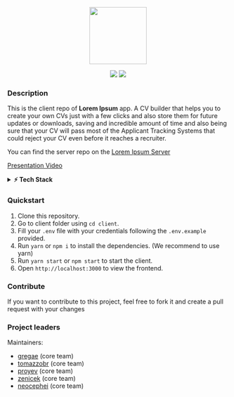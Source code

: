 <p align="center">
    <img src="https://www.linkpicture.com/q/Lorem2-removebg-preview-black.png"
        height="130">
</p>
<p align="center">
    <a href="" alt="Contributors">
        <img src="https://img.shields.io/badge/Contributors-5-green" /></a>
    <a href="" alt="Contributors">
        <img src="https://img.shields.io/badge/Build-passing-green" /></a>
</p>

### Description
This is the client repo of **Lorem Ipsum** app.
A CV builder that helps you to create your own CVs just with a few clicks and also store them for future updates or downloads, saving and incredible amount of time and also being sure that your CV will pass most of the Applicant Tracking Systems that could reject your CV even before it reaches a recruiter.

You can find the server repo on the [Lorem Ipsum Server](https://github.com/NeoCephei/LoremIpsum-Server)

[Presentation Video](https://www.youtube.com/watch?v=oDUdlnxxFIA)

<details>
 <summary><b>⚡ Tech Stack</b></summary>
![TypeScript](https://img.shields.io/badge/TypeScript-007ACC?style=for-the-badge&logo=typescript&logoColor=white)
    
![React](https://img.shields.io/badge/React-20232A?style=for-the-badge&logo=react&logoColor=61DAFB)
    
![Redux](https://img.shields.io/badge/Redux-593D88?style=for-the-badge&logo=redux&logoColor=white)
    
![Tailwind](https://img.shields.io/badge/Tailwind_CSS-38B2AC?style=for-the-badge&logo=tailwind-css&logoColor=white)
    
![Firebase](https://img.shields.io/badge/Firebase-black?style=flat-square&logo=firebase)

</details>

### Quickstart

1. Clone this repository.
2. Go to client folder using `cd client`.
3. Fill your `.env` file with your credentials following the `.env.example` provided.
4. Run `yarn` or `npm i` to install the dependencies. (We recommend to use yarn)
5. Run `yarn start` or `npm start` to start the client.
6. Open `http://localhost:3000` to view the frontend.

### Contribute
If you want to contribute to this project, feel free to fork it and create a pull request with your changes

### Project leaders

Maintainers:

- [gregae](https://github.com/GregaE) (core team)
- [tomazzobr](https://github.com/TomazzoBr) (core team)
- [proyev](https://github.com/proyev) (core team)
- [zenicek](https://github.com/zenicek) (core team)
- [neocephei](https://github.com/NeoCephei) (core team)

